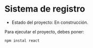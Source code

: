 <h1>Sistema de registro</h1>

- Estado del proyecto: En construcción.

Para ejecutar el proyecto, debes poner:

```npm instal react```
